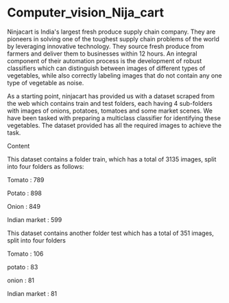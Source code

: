 # Computer_vision_Nija_cart

Ninjacart is India's largest fresh produce supply chain company. They are pioneers in solving one of the toughest supply chain problems of the world by leveraging innovative technology. They source fresh produce from farmers and deliver them to businesses within 12 hours. An integral component of their automation process is the development of robust classifiers which can distinguish between images of different types of vegetables, while also correctly labeling images that do not contain any one type of vegetable as noise.

As a starting point, ninjacart has provided us with a dataset scraped from the web which contains train and test folders, each having 4 sub-folders with images of onions, potatoes, tomatoes and some market scenes. We have been tasked with preparing a multiclass classifier for identifying these vegetables. The dataset provided has all the required images to achieve the task.

Content

This dataset contains a folder train, which has a total of 3135 images, split into four folders as follows:

Tomato : 789

Potato : 898

Onion : 849

Indian market : 599

This dataset contains another folder test which has a total of 351 images, split into four folders

Tomato : 106

potato : 83

onion : 81

Indian market : 81
